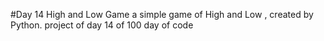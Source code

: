 #Day 14 High and Low Game 
a simple game of High and Low , created by Python. project of day 14 of 100 day of code
